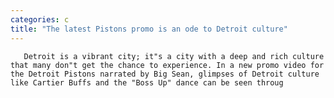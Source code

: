 ```yaml
---
categories: c
title: "The latest Pistons promo is an ode to Detroit culture"
---
```


      
      

      
       Detroit is a vibrant city; it"s a city with a deep and rich culture that many don"t get the chance to experience. In a new promo video for the Detroit Pistons narrated by Big Sean, glimpses of Detroit culture like Cartier Buffs and the "Boss Up" dance can be seen throug